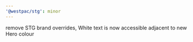 ```yaml
---
'@westpac/stg': minor
---
```


remove STG brand overrides, White text is now accessible adjacent to new Hero colour
